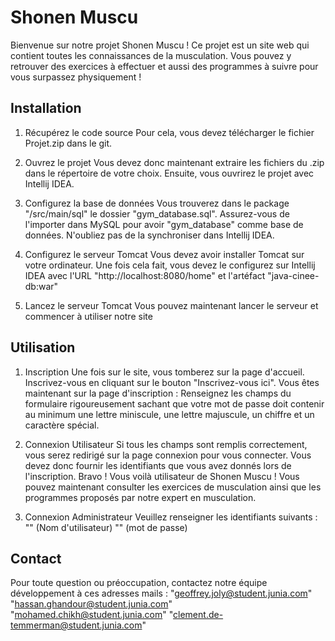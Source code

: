 # Shonen Muscu

Bienvenue sur notre projet Shonen Muscu ! Ce projet est un site web qui contient toutes les connaissances de la musculation. 
Vous pouvez y retrouver des exercices à effectuer et aussi des programmes à suivre pour vous surpassez physiquement ! 

## Installation

1. Récupérez le code source
  Pour cela, vous devez télécharger le fichier Projet.zip dans le git.

2. Ouvrez le projet
  Vous devez donc maintenant extraire les fichiers du .zip dans le répertoire de votre choix.
  Ensuite, vous ouvrirez le projet avec Intellij IDEA.

3. Configurez la base de données
  Vous trouverez dans le package "/src/main/sql" le dossier "gym_database.sql".
  Assurez-vous de l'importer dans MySQL pour avoir "gym_database" comme base de données.
  N'oubliez pas de la synchroniser dans Intellij IDEA.

4. Configurez le serveur Tomcat
  Vous devez avoir installer Tomcat sur votre ordinateur.
  Une fois cela fait, vous devez le configurez sur Intellij IDEA avec l'URL "http://localhost:8080/home" et l'artéfact "java-cinee-db:war"

5. Lancez le serveur Tomcat
  Vous pouvez maintenant lancer le serveur et commencer à utiliser notre site

## Utilisation

1. Inscription
  Une fois sur le site, vous tomberez sur la page d'accueil. Inscrivez-vous en cliquant sur le bouton "Inscrivez-vous ici".
  Vous êtes maintenant sur la page d'inscription : Renseignez les champs du formulaire rigoureusement sachant que votre mot de passe doit contenir au minimum une lettre miniscule, une lettre majuscule, un chiffre et un caractère spécial.

2. Connexion Utilisateur
  Si tous les champs sont remplis correctement, vous serez redirigé sur la page connexion pour vous connecter.
  Vous devez donc fournir les identifiants que vous avez donnés lors de l'inscription.
  Bravo ! Vous voilà utilisateur de Shonen Muscu ! Vous pouvez maintenant consulter les exercices de musculation ainsi que les programmes proposés par notre expert en musculation. 

3. Connexion Administrateur
  Veuillez renseigner les identifiants suivants : "" (Nom d'utilisateur) "" (mot de passe)

## Contact

Pour toute question ou préoccupation, contactez notre équipe développement à ces adresses mails : "geoffrey.joly@student.junia.com" "hassan.ghandour@student.junia.com" "mohamed.chikh@student.junia.com" "clement.de-temmerman@student.junia.com"

